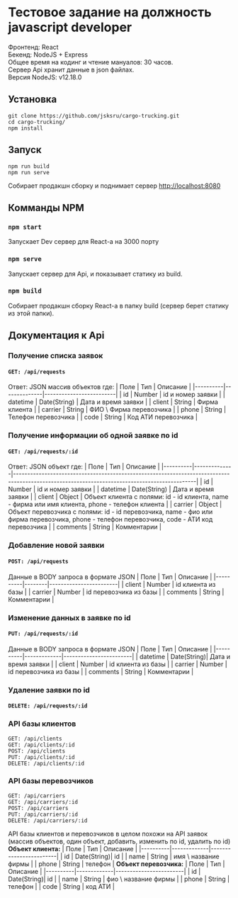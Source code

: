 # Тестовое задание на должность javascript developer
Фронтенд: React\
Бекенд: NodeJS + Express\
Общее время на кодинг и чтение мануалов: 30 часов.\
Сервер Api хранит данные в json файлах.\
Версия NodeJS: v12.18.0

## Установка
```
git clone https://github.com/jsksru/cargo-trucking.git
cd cargo-trucking/
npm install
```
## Запуск
```
npm run build
npm run serve
```
Собирает продакшн сборку и поднимает сервер
[http://localhost:8080](http://localhost:8080)

## Комманды NPM
### `npm start`
Запускает Dev сервер для React-а на 3000 порту
### `npm serve`
Запускает сервер для Api, и показывает статику из build.
### `npm build`
Собирает продакшн сборку React-а в папку build (сервер берет статику из этой папки).

## Документация к Api
### Получение списка заявок
#### ```GET: /api/requests```
Ответ: JSON массив объектов где:
| Поле     | Тип          | Описание                |
|----------|--------------|-------------------------|
| id       | Number       | id и номер заявки       |
| datetime | Date(String) | Дата и время заявки     |
| client   | String       | Фирма клиента           |
| carrier  | String       | ФИО \ Фирма перевозчика |
| phone    | String       | Телефон перевозчика     |
| code     | String       | Код АТИ перевозчика     |
### Получение информации об одной заявке по id
#### ```GET: /api/requests/:id```
Ответ: JSON объект где:
| Поле     | Тип          | Описание                                                                                                                                     |
|----------|--------------|----------------------------------------------------------------------------------------------------------------------------------------------|
| id       | Number       | id и номер заявки                                                                                                                            |
| datetime | Date(String) | Дата и время заявки                                                                                                                          |
| client   | Object       | Объект клиента с полями: id - id клиента, name - фирма или имя клиента, phone - телефон клиента                                              |
| carrier  | Object       | Объект перевозчика с полями: id - id перевозчика, name - фио или фирма перевозчика, phone - телефон перевозчика, code - АТИ код перевозчика  |
| comments | String       | Комментарии                                                                                                                                  |
### Добавление новой заявки
#### ```POST: /api/requests```
Данные в BODY запроса в формате JSON
| Поле     | Тип    | Описание               |
|----------|--------|------------------------|
| client   | Number | id клиента из базы     |
| carrier  | Number | id перевозчика из базы |
| comments | String | Комментарии            |
### Изменение данных в заявке по id
#### ```PUT: /api/requests/:id```
Данные в BODY запроса в формате JSON
| Поле     | Тип         | Описание               |
|----------|-------------|------------------------|
| datetime | Date(String)| Дата и время заявки    |
| client   | Number      | id клиента из базы     |
| carrier  | Number      | id перевозчика из базы |
| comments | String      | Комментарии            |
### Удаление заявки по id
#### ```DELETE: /api/requests/:id```

### API базы клиентов
`GET: /api/clients`  
`GET: /api/clients/:id`  
`POST: /api/clients`  
`PUT: /api/clients/:id`  
`DELETE: /api/clients/:id`  
### API базы перевозчиков
`GET: /api/carriers`  
`GET: /api/carriers/:id`  
`POST: /api/carriers`  
`PUT: /api/carriers/:id`  
`DELETE: /api/carriers/:id`

API базы клиентов и перевозчиков в целом похожи на API заявок  
(массив объектов, один объект, добавить, изменить по id, удалить по id)  
**Объект клиента:**
| Поле     | Тип         | Описание               |
|----------|-------------|------------------------|
| id       | Date(String)| id                     |
| name     | String      | имя \ название фирмы   |
| phone    | String      | телефон                |
**Объект перевозчика:**
| Поле     | Тип         | Описание               |
|----------|-------------|------------------------|
| id       | Date(String)| id                     |
| name     | String      | фио \ название фирмы   |
| phone    | String      | телефон                |
| code     | String      | код АТИ                |
